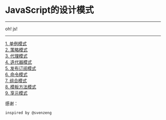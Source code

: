 # JavaScript的设计模式


<hr/>

oh! js!

<hr/>

<a href="./singleton.html">1. 单例模式</a><br/>
<a href="./strategy.html">2. 策略模式</a><br/>
<a href="./proxy.html">3. 代理模式</a><br/>
<a href="./iter.html">4. 迭代器模式</a><br/>
<a href="./pubsub.html">5. 发布订阅模式</a><br/>
<a href="./command.html">6. 命令模式</a><br/>
<a href="./group.html">7. 组合模式</a><br/>
<a href="./template.html">8. 模板方法模式</a><br/>
<a href="./flyweight.html">9. 享元模式</a><br/>





感谢：

    inspired by @svenzeng